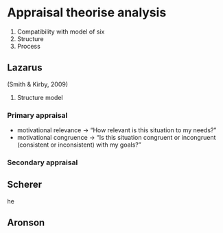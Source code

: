 # Appraisal theorise analysis


1. Compatibility with model of six
2. Structure
3. Process 


## Lazarus

(Smith & Kirby, 2009)

1. Structure model

### Primary appraisal

* motivational relevance -> “How relevant is this situation to my needs?”
* motivational congruence -> “Is this situation congruent or incongruent (consistent or inconsistent) with my goals?”

### Secondary appraisal


## Scherer

he

## Aronson
